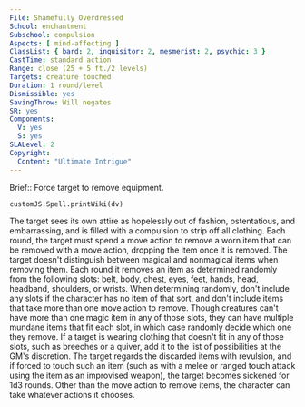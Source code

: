 ```yaml
---
File: Shamefully Overdressed
School: enchantment
Subschool: compulsion
Aspects: [ mind-affecting ]
ClassList: { bard: 2, inquisitor: 2, mesmerist: 2, psychic: 3 }
CastTime: standard action
Range: close (25 + 5 ft./2 levels)
Targets: creature touched
Duration: 1 round/level
Dismissible: yes
SavingThrow: Will negates
SR: yes
Components:
  V: yes
  S: yes
SLALevel: 2
Copyright:
  Content: "Ultimate Intrigue"
---
```

Brief:: Force target to remove equipment.

```dataviewjs
customJS.Spell.printWiki(dv)
```

The target sees its own attire as hopelessly out of fashion, ostentatious, and embarrassing, and is filled with a compulsion  to strip off all clothing. Each round, the target must spend a move action to remove a worn item that can be removed with a move action, dropping the item once it is removed. The target doesn't distinguish between magical and nonmagical items when removing them. Each round it removes an item as determined randomly from the following slots: belt, body, chest, eyes, feet, hands, head, headband, shoulders, or wrists. When determining randomly, don't include any slots if the character has no item of that sort, and don't include items that take more than one move action to remove. Though creatures can't have more than one magic item in any of those slots, they can have multiple mundane items that fit each slot, in which case randomly decide which one they remove. If a target is wearing clothing that doesn't fit in any of those slots, such as breeches or a quiver, add it to the list of possibilities at the GM's discretion.  The target regards the discarded items with revulsion, and if forced to touch such an item (such as with a melee or ranged touch attack using the item as an improvised weapon), the target becomes sickened for 1d3 rounds. Other than the move action to remove items, the character can take whatever actions it chooses.

